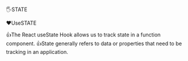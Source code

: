 🖐️STATE

❤️UseSTATE

👍The React useState Hook allows us to track state in a function component.
👍State generally refers to data or properties that need to be tracking in an application.
